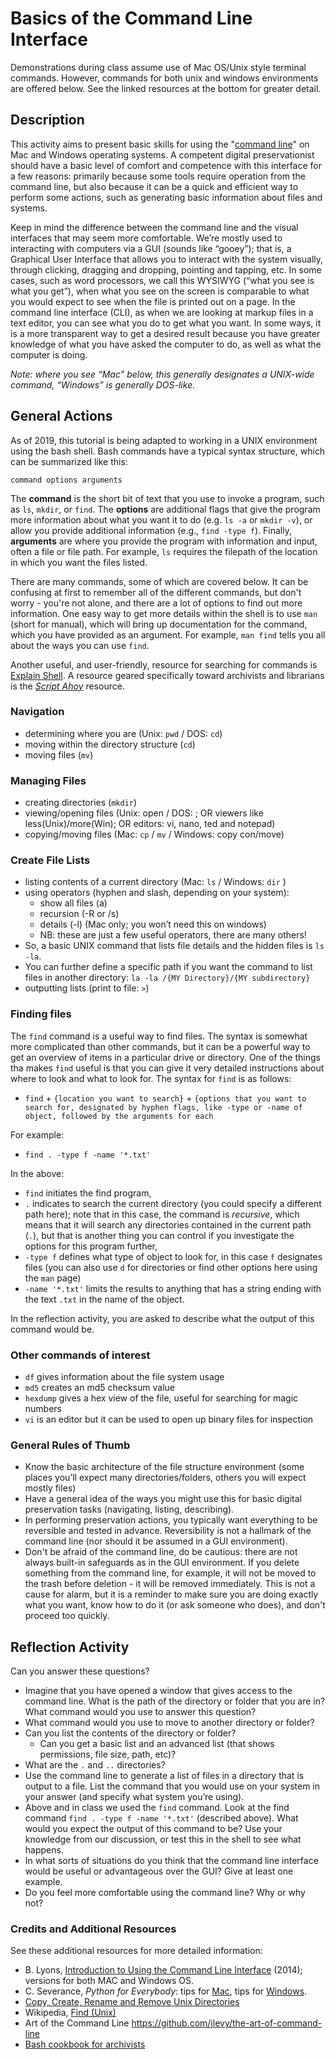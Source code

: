 # Basics of the Command Line Interface

Demonstrations during class assume use of Mac OS/Unix style terminal commands. However, commands for both unix and windows environments are offered below. See the linked resources at the bottom for greater detail.

## Description

This activity aims to present basic skills for using the "[command line](https://en.wikipedia.org/wiki/Command-line_interface)" on Mac and Windows operating systems. A competent digital preservationist should have a basic level of comfort and competence with this interface for a few reasons: primarily because some tools require operation from the command line, but also because it can be a quick and efficient way to perform some actions, such as generating basic information about files and systems.

Keep in mind the difference between the command line and the visual interfaces that may seem more comfortable. We’re mostly used to interacting with computers via a GUI (sounds like “gooey”); that is, a Graphical User Interface that allows you to interact with the system visually, through clicking, dragging and dropping, pointing and tapping, etc. In some cases, such as word processors, we call this WYSIWYG (“what you see is what you get”), when what you see on the screen is comparable to what you would expect to see when the file is printed out on a page. In the command line interface (CLI), as when we are looking at markup files in a text editor, you can see what you do to get what you want. In some ways, it is a more transparent way to get a desired result because you have greater knowledge of what you have asked the computer to do, as well as what the computer is doing.

_Note: where you see “Mac” below, this generally designates a UNIX-wide command, “Windows” is generally DOS-like._

## General Actions
As of 2019, this tutorial is being adapted to working in a UNIX environment using the bash shell.
Bash commands have a typical syntax structure, which can be summarized like this:

```
command options arguments
```

The **command** is the short bit of text that you use to invoke a program, such as `ls`,
`mkdir`, or `find`. The **options** are additional flags that give the program more
information about what you want it to do (e.g. `ls -a` or `mkdir -v`),
or allow you provide additional information (e.g., `find -type f`). Finally, **arguments**
are where you provide the program with information and input, often a file or file path. For example,
`ls` requires the filepath of the location in which you want the files listed.

There are many commands, some of which are covered below. It can be confusing at first
to remember all of the different commands, but don't worry - you're not alone, and
there are a lot of options to find out more information. One easy way to get more
details within the shell is to use `man` (short for manual), which will bring up
documentation for the command, which you have provided as an argument. For example,
`man find` tells you all about the ways you can use `find`.

Another useful, and user-friendly, resource for searching for commands is [Explain Shell](https://explainshell.com/). A resource geared specifically toward archivists and librarians is the [_Script Ahoy_](https://dd388.github.io/crals/) resource.

### Navigation
* determining where you are (Unix: `pwd` / DOS: `cd`)
* moving within the directory structure (`cd`)
* moving files (`mv`)

### Managing Files
* creating directories (`mkdir`)
* viewing/opening files (Unix: open / DOS: <type the file>; OR viewers like less(Unix)/more(Win); OR editors: vi, nano, ted and notepad)
* copying/moving files (Mac: `cp` / `mv` / Windows: copy con/move)

### Create File Lists
* listing contents of a current directory (Mac: `ls` / Windows: `dir` )
* using operators (hyphen and slash, depending on your system):
  * show all files (a)
  * recursion (-R or /s)
  * details (-l) (Mac only; you won’t need this on windows)
  * NB: these are just a few useful operators, there are many others!
* So, a basic UNIX command that lists file details and the hidden files is `ls -la`.
* You can further define a specific path if you want the command to list files in another directory: `la -la /{MY Directory}/{MY subdirectory}`
* outputting lists (print to file: `>`)

### Finding files
The `find` command is a useful way to find files. The syntax is somewhat more complicated than
other commands, but it can be a powerful way to get an overview of items in a particular drive or directory.
One of the things tha makes `find` useful is that you can give it very detailed instructions about where to
look and what to look for. The syntax for `find` is as follows:

* `find` + `{location you want to search}` + `{options that you want to search for, designated by hyphen flags, like -type or -name of object, followed by the arguments for each`

For example:

* `find . -type f -name '*.txt'`

In the above:
* `find` initiates the find program,
* `.` indicates to search the current directory (you could specify
a different path here); note that in this case, the command is _recursive_, which means that
it will search any directories contained in the current path (`.`), but that is another thing you can
control if you investigate the options for this program further,
* `-type f` defines what type of object to look for, in this case `f` designates files
(you can also use `d` for directories or find other options here using the `man` page)
* `-name '*.txt'` limits the results to anything that has a string ending with the text `.txt`
in the name of the object.

In the reflection activity, you are asked to describe what the output of this command would be.

### Other commands of interest
* `df` gives information about the file system usage
* `md5` creates an md5 checksum value
* `hexdump` gives a hex view of the file, useful for searching for magic numbers
* `vi` is an editor but it can be used to open up binary files for inspection

### General Rules of Thumb
* Know the basic architecture of the file structure environment (some places you’ll expect many directories/folders, others you will expect mostly files)
* Have a general idea of the ways you might use this for basic digital preservation tasks (navigating, listing, describing).
* In performing preservation actions, you typically want everything to be reversible and tested in advance. Reversibility is not a hallmark of the command line (nor should it be assumed in a GUI environment).
* Don't be afraid of the command line, do be cautious: there are not always built-in safeguards as in the GUI environment. If you delete something from the command line, for example, it will not be moved to the trash before deletion - it will be removed immediately. This is not a cause for alarm, but it is a reminder to make sure you are doing exactly what you want, know how to do it (or ask someone who does), and don't proceed too quickly.

## Reflection Activity
Can you answer these questions?
* Imagine that you have opened a window that gives access to the command line. What is the path of the directory or folder that you are in? What command would you use to answer this question?
* What command would you use to move to another directory or folder?
* Can you list the contents of the directory or folder?
  * Can you get a basic list and an advanced list (that shows permissions, file size, path, etc)?
* What are the `.` and `..` directories?
* Use the command line to generate a list of files in a directory that is output to a file. List the command that you would use on your system in your answer (and specify what system you’re using).
* Above and in class we used the `find` command. Look at the find command `find . -type f -name '*.txt'` (described above). What would you expect the output of this command to be? Use your knowledge from our discussion, or test this in the shell to see what happens.
* In what sorts of situations do you think that the command line interface would be useful or advantageous over the GUI? Give at least one example.
* Do you feel more comfortable using the command line? Why or why not?


### Credits and Additional Resources
See these additional resources for more detailed information:

* B. Lyons, [Introduction to Using the Command Line Interface](https://www.weareavp.com/an-introduction-to-using-the-command-line-interface-to-work-with-files-and-directories/) (2014); versions for both MAC and Windows OS.
* C. Severance, _Python for Everybody_: tips for [Mac](https://www.py4e.com/software-mac.php), tips for [Windows](https://www.py4e.com/software-win.php).
* [Copy, Create, Rename and Remove Unix Directories](http://documentation.its.umich.edu/node/295)
* Wikipedia, [Find (Unix)](https://en.wikipedia.org/wiki/Find_(Unix))
* Art of the Command Line https://github.com/jlevy/the-art-of-command-line
* [Bash cookbook for archivists](https://avpres.net/Bash/)
